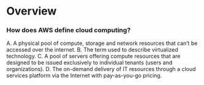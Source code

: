 # Overview
### How does AWS define cloud computing?
A. A physical pool of compute, storage and network resources that can’t be accessed over the internet.
B. The term used to describe virtualized technology.
C. A pool of servers offering compute resources that are designed to be issued exclusively to individual tenants (users and organizations).
D. The on-demand delivery of IT resources through a cloud services platform via the Internet with pay-as-you-go pricing.
